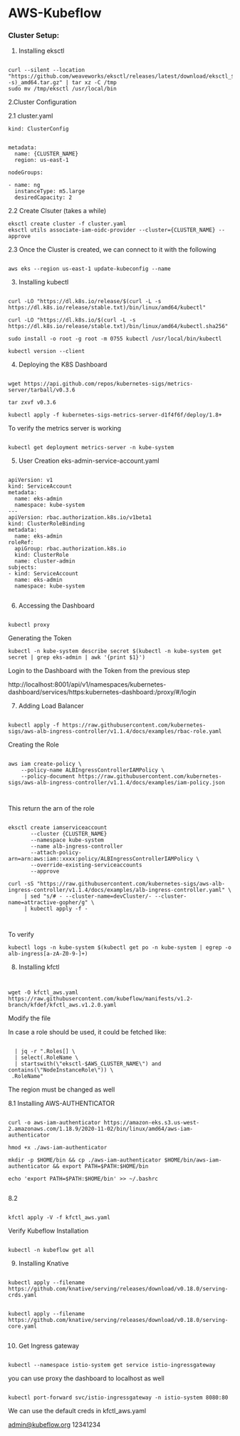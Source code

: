 # AWS-Kubeflow



### Cluster Setup:

1. Installing eksctl 

``` 

curl --silent --location "https://github.com/weaveworks/eksctl/releases/latest/download/eksctl_$(uname -s)_amd64.tar.gz" | tar xz -C /tmp
sudo mv /tmp/eksctl /usr/local/bin

```

2.Cluster Configuration

  2.1 cluster.yaml 
  
  ```apiVersion: eksctl.io/v1alpha5
kind: ClusterConfig


metadata:
    name: {CLUSTER_NAME}
    region: us-east-1

nodeGroups:

  - name: ng
    instanceType: m5.large
    desiredCapacity: 2

```


2.2 Create Clsuter (takes a while)

```
eksctl create cluster -f cluster.yaml
eksctl utils associate-iam-oidc-provider --cluster={CLUSTER_NAME} --approve
```

2.3 Once the Cluster is created, we can connect to it with the following

```

aws eks --region us-east-1 update-kubeconfig --name 

```

3. Installing kubectl

```

curl -LO "https://dl.k8s.io/release/$(curl -L -s https://dl.k8s.io/release/stable.txt)/bin/linux/amd64/kubectl"

curl -LO "https://dl.k8s.io/$(curl -L -s https://dl.k8s.io/release/stable.txt)/bin/linux/amd64/kubectl.sha256"

sudo install -o root -g root -m 0755 kubectl /usr/local/bin/kubectl

kubectl version --client

```

4. Deploying the K8S Dashboard


```

wget https://api.github.com/repos/kubernetes-sigs/metrics-server/tarball/v0.3.6

tar zxvf v0.3.6

kubectl apply -f kubernetes-sigs-metrics-server-d1f4f6f/deploy/1.8+

```

To verify the metrics server is working

```

kubectl get deployment metrics-server -n kube-system

```


5. User Creation eks-admin-service-account.yaml

```

apiVersion: v1
kind: ServiceAccount
metadata:
  name: eks-admin
  namespace: kube-system
---
apiVersion: rbac.authorization.k8s.io/v1beta1
kind: ClusterRoleBinding
metadata:
  name: eks-admin
roleRef:
  apiGroup: rbac.authorization.k8s.io
  kind: ClusterRole
  name: cluster-admin
subjects:
- kind: ServiceAccount
  name: eks-admin
  namespace: kube-system
  
```


6. Accessing the Dashboard

```

kubectl proxy

```

Generating the Token

```
kubectl -n kube-system describe secret $(kubectl -n kube-system get secret | grep eks-admin | awk '{print $1}')

```


Login to the Dashboard with the Token from the previous step


http://localhost:8001/api/v1/namespaces/kubernetes-dashboard/services/https:kubernetes-dashboard:/proxy/#/login



7. Adding Load Balancer

```

kubectl apply -f https://raw.githubusercontent.com/kubernetes-sigs/aws-alb-ingress-controller/v1.1.4/docs/examples/rbac-role.yaml

```

Creating the Role

```

aws iam create-policy \
    --policy-name ALBIngressControllerIAMPolicy \
    --policy-document https://raw.githubusercontent.com/kubernetes-sigs/aws-alb-ingress-controller/v1.1.4/docs/examples/iam-policy.json
    
   
```

This return the arn of the role


```

eksctl create iamserviceaccount 
       --cluster {CLUSTER_NAME} 
       --namespace kube-system 
       --name alb-ingress-controller 
       --attach-policy-arn=arn:aws:iam::xxxx:policy/ALBIngressControllerIAMPolicy \
       --override-existing-serviceaccounts 
       --approve
       
curl -sS "https://raw.githubusercontent.com/kubernetes-sigs/aws-alb-ingress-controller/v1.1.4/docs/examples/alb-ingress-controller.yaml" \
     | sed "s/# - --cluster-name=devCluster/- --cluster-name=attractive-gopher/g" \
     | kubectl apply -f -
     
     
```


To verify

```
kubectl logs -n kube-system $(kubectl get po -n kube-system | egrep -o alb-ingress[a-zA-Z0-9-]+)

```


8. Installing kfctl


```


wget -O kfctl_aws.yaml https://raw.githubusercontent.com/kubeflow/manifests/v1.2-branch/kfdef/kfctl_aws.v1.2.0.yaml

```

Modify the file

In case a role should be used, it could be fetched like:


```

  | jq -r ".Roles[] \
  | select(.RoleName \
  | startswith(\"eksctl-$AWS_CLUSTER_NAME\") and contains(\"NodeInstanceRole\")) \
 .RoleName"

```

The region must be changed as well

8.1 Installing AWS-AUTHENTICATOR

```

curl -o aws-iam-authenticator https://amazon-eks.s3.us-west-2.amazonaws.com/1.18.9/2020-11-02/bin/linux/amd64/aws-iam-authenticator

hmod +x ./aws-iam-authenticator

mkdir -p $HOME/bin && cp ./aws-iam-authenticator $HOME/bin/aws-iam-authenticator && export PATH=$PATH:$HOME/bin

echo 'export PATH=$PATH:$HOME/bin' >> ~/.bashrc


```

8.2 

```

kfctl apply -V -f kfctl_aws.yaml

```


Verify Kubeflow Installation 

```

kubectl -n kubeflow get all

```


9. Installing Knative

```

kubectl apply --filename https://github.com/knative/serving/releases/download/v0.18.0/serving-crds.yaml


kubectl apply --filename https://github.com/knative/serving/releases/download/v0.18.0/serving-core.yaml


```

10. Get Ingress gateway

```

kubectl --namespace istio-system get service istio-ingressgateway

```

you can use proxy the dashboard to localhost as well

```

kubectl port-forward svc/istio-ingressgateway -n istio-system 8080:80

```

We can use the default creds in kfctl_aws.yaml

admin@kubeflow.org
12341234
